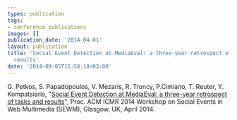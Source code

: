 ```yaml
---
types: publication
tags:
- conference_publications
images: []
publication_date: '2014-04-01'
layout: publication
title: 'Social Event Detection at MediaEval: a three-year retrospect of tasks and
  results'
date: '2014-09-05T15:50:18+03:00'
---
```

<p>G. Petkos, S. Papadopoulos, V. Mezaris, R. Troncy, P.Cimiano, T. Reuter, Y. Kompatsiaris, "<a href="http://www.iti.gr/~bmezaris/publications/sewm14_preprint.pdf">Social Event Detection at MediaEval: a three-year retrospect of tasks and results</a>", Proc. ACM ICMR 2014 Workshop on Social Events in Web Multimedia (SEWM), Glasgow, UK, April 2014.</p>
